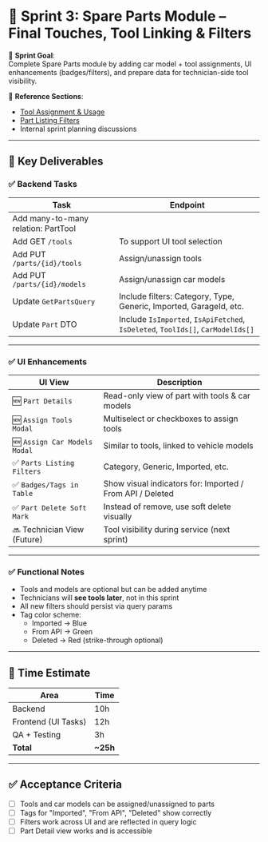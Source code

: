 
# 🚀 Sprint 3: Spare Parts Module – Final Touches, Tool Linking & Filters

📅 **Sprint Goal**:  
Complete Spare Parts module by adding car model + tool assignments, UI enhancements (badges/filters), and prepare data for technician-side tool visibility.

📌 **Reference Sections**:
- [Tool Assignment & Usage](https://github.com/rastaJane/garage-analysis/blob/main/docs/Identify-functional-modules/SparePartsModule.md#tool--equipment)
- [Part Listing Filters](https://github.com/rastaJane/garage-analysis/blob/main/docs/Identify-functional-modules/SparePartsModule.md#search--listing)
- Internal sprint planning discussions

---

## 🧩 Key Deliverables

### ✅ Backend Tasks

| Task | Endpoint |
|------|----------|
| Add many-to-many relation: PartTool |  |
| Add GET `/tools` | To support UI tool selection |
| Add PUT `/parts/{id}/tools` | Assign/unassign tools |
| Add PUT `/parts/{id}/models` | Assign/unassign car models |
| Update `GetPartsQuery` | Include filters: Category, Type, Generic, Imported, GarageId, etc. |
| Update `Part` DTO | Include `IsImported`, `IsApiFetched`, `IsDeleted`, `ToolIds[]`, `CarModelIds[]` |

---

### ✅ UI Enhancements

| UI View | Description |
|---------|-------------|
| 🆕 `Part Details` | Read-only view of part with tools & car models |
| 🆕 `Assign Tools Modal` | Multiselect or checkboxes to assign tools |
| 🆕 `Assign Car Models Modal` | Similar to tools, linked to vehicle models |
| ✅ `Parts Listing Filters` | Category, Generic, Imported, etc. |
| ✅ `Badges/Tags in Table` | Show visual indicators for: Imported / From API / Deleted |
| ✅ `Part Delete Soft Mark` | Instead of remove, use soft delete visually |
| 🔜 Technician View (Future) | Tool visibility during service (next sprint) |

---

### ✅ Functional Notes

- Tools and models are optional but can be added anytime
- Technicians will **see tools later**, not in this sprint
- All new filters should persist via query params
- Tag color scheme: 
  - Imported → Blue
  - From API → Green
  - Deleted → Red (strike-through optional)

---

## 📅 Time Estimate

| Area | Time |
|------|------|
| Backend | 10h |
| Frontend (UI Tasks) | 12h |
| QA + Testing | 3h |
| **Total** | **~25h** |

---

## ✅ Acceptance Criteria

- [ ] Tools and car models can be assigned/unassigned to parts
- [ ] Tags for "Imported", "From API", "Deleted" show correctly
- [ ] Filters work across UI and are reflected in query logic
- [ ] Part Detail view works and is accessible